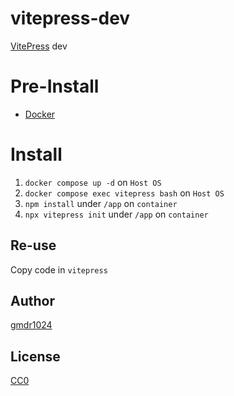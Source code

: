 # vitepress-dev
[VitePress](https://vitepress.dev/) dev

# Pre-Install
- [Docker](https://www.docker.com/ja-jp/)

# Install
1. `docker compose up -d` on `Host OS` 
2. `docker compose exec vitepress bash` on `Host OS`
3. `npm install` under `/app` on `container`
4. `npx vitepress init` under `/app` on `container`

## Re-use
Copy code in `vitepress`

## Author
[gmdr1024](https://github.com/gmdr1024)

## License
[CC0](https://github.com/gmdr1024/vitepress-dev/blob/main/LICENSE) 
